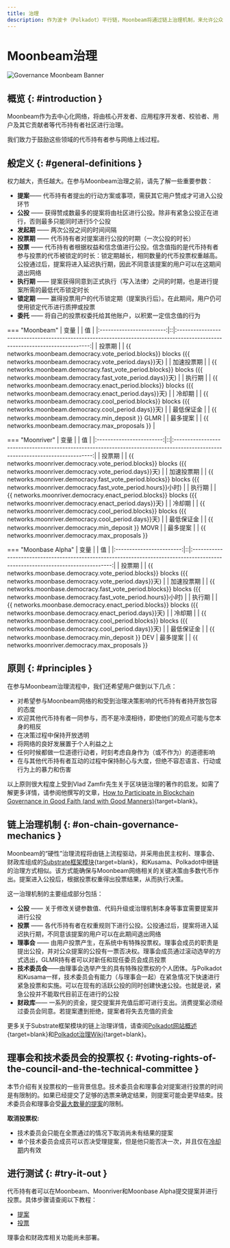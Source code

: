 ```yaml
---
title: 治理
description: 作为波卡（Polkadot）平行链，Moonbeam将通过链上治理机制，来允许公众进行权重投票。
---
```


# Moonbeam治理

![Governance Moonbeam Banner](/images/learn/features/governance/governance-overview-banner.png)

## 概览 {: #introduction } 

Moonbeam作为去中心化网络，将由核心开发者、应用程序开发者、校验者、用户及其它贡献者等代币持有者社区进行治理。

我们致力于鼓励这些领域的代币持有者参与网络上线过程。

## 般定义 {: #general-definitions } 

权力越大，责任越大。在参与Moonbeam治理之前，请先了解一些重要参数：

 - **提案**—— 代币持有者提出的行动方案或事项，需获其它用户赞成才可进入公投环节
 - **公投** —— 获得赞成数最多的提案将由社区进行公投。除非有紧急公投正在进行，否则最多只能同时进行5个公投
 - **发起期** —— 两次公投之间的时间间隔
 - **投票期** —— 代币持有者对提案进行公投的时期（一次公投的时长）
- **投票** —— 代币持有者根据权益和信念值进行公投。信念值指的是代币持有者参与投票的代币被锁定的时长：锁定期越长，相同数量的代币投票权重越高。公投通过后，提案将进入延迟执行期，因此不同意该提案的用户可以在这期间退出网络
 - **执行期** —— 提案获得同意到正式执行（写入法律）之间的时期，也是进行提案所需的最低代币锁定时长
 - **锁定期** —— 赢得投票用户的代币锁定期（提案执行后）。在此期间，用户仍可使用锁定代币进行质押或投票
 - **委托** —— 将自己的投票权委托给其他账户，以积累一定信念值的行为

=== "Moonbeam"
    |         变量         |  |                                                            值                                                             |
    |:------------------------:|::|:----------------------------------------------------------------------------------------------------------------------------:|
    |      投票期       |  |     {{ networks.moonbeam.democracy.vote_period.blocks}} blocks ({{ networks.moonbeam.democracy.vote_period.days}}天)      |
    | 加速投票期 |  | {{ networks.moonbeam.democracy.fast_vote_period.blocks}} blocks ({{ networks.moonbeam.democracy.fast_vote_period.days}}天) |
    |     执行期     |  |     {{ networks.moonbeam.democracy.enact_period.blocks}} blocks ({{ networks.moonbeam.democracy.enact_period.days}}天)     |
    |     冷却期      |  |     {{ networks.moonbeam.democracy.cool_period.blocks}} blocks ({{ networks.moonbeam.democracy.cool_period.days}}天)      |
    |     最低保证金      |  |                                      {{ networks.moonbeam.democracy.min_deposit }} GLMR                                      |
    |    最多提案     |  |                                       {{ networks.moonbeam.democracy.max_proposals }}                                        |

=== "Moonriver"
    |         变量         |  |                                                             值                                                              |
    |:------------------------:|::|:------------------------------------------------------------------------------------------------------------------------------:|
    |      投票期       |  |     {{ networks.moonriver.democracy.vote_period.blocks}} blocks ({{ networks.moonriver.democracy.vote_period.days}}天)      |
    | 加速投票期 |  | {{ networks.moonriver.democracy.fast_vote_period.blocks}} blocks ({{ networks.moonriver.democracy.fast_vote_period.hours}}小时) |
    |     执行期     |  |     {{ networks.moonriver.democracy.enact_period.blocks}} blocks ({{ networks.moonriver.democracy.enact_period.days}}天)     |
    |     冷却期      |  |     {{ networks.moonriver.democracy.cool_period.blocks}} blocks ({{ networks.moonriver.democracy.cool_period.days}}天)      |
    |     最低保证金      |  |                                      {{ networks.moonriver.democracy.min_deposit }} MOVR                                       |
    |    最多提案     |  |                                       {{ networks.moonriver.democracy.max_proposals }}    

=== "Moonbase Alpha"
    |         变量         |  |                                                              值                                                              |
    |:------------------------:|::|:-------------------------------------------------------------------------------------------------------------------------------:|
    |      投票期       |  |       {{ networks.moonbase.democracy.vote_period.blocks}} blocks ({{ networks.moonbase.democracy.vote_period.days}}天)       |
    | 加速投票期 |  | {{ networks.moonbase.democracy.fast_vote_period.blocks}} blocks ({{ networks.moonbase.democracy.fast_vote_period.hours}}小时) |
    |     执行期     |  |      {{ networks.moonbase.democracy.enact_period.blocks}} blocks ({{ networks.moonbase.democracy.enact_period.days}}天)       |
    |     冷却期      |  |       {{ networks.moonbase.democracy.cool_period.blocks}} blocks ({{ networks.moonbase.democracy.cool_period.days}}天)       |
    |     最低保证金      |  |                                        {{ networks.moonbase.democracy.min_deposit }} DEV 
    |    最多提案     |  |                                       {{ networks.moonriver.democracy.max_proposals }}        

## 原则 {: #principles } 

在参与Moonbeam治理流程中，我们还希望用户做到以下几点：

 - 对希望参与Moonbeam网络的和受到治理决策影响的代币持有者持开放包容的态度
 - 欢迎其他代币持有者一同参与，而不是冷漠相待，即使他们的观点可能与您本身的相反
 - 在决策过程中保持开放透明
 - 将网络的良好发展置于个人利益之上
 - 任何时候都做一位道德行动者，时刻考虑自身作为（或不作为）的道德影响
 - 在与其他代币持有者互动的过程中保持耐心与大度，但绝不容忍语言、行动或行为上的暴力和伤害

以上原则很大程度上受到Vlad Zamfir先生关于区块链治理的著作的启发。如需了解更多详情，请参阅他撰写的文章，[How to Participate in Blockchain Governance in Good Faith (and with Good Manners)](https://medium.com/@Vlad_Zamfir/how-to-participate-in-blockchain-governance-in-good-faith-and-with-good-manners-bd4e16846434){target=blank}。

## 链上治理机制 {: #on-chain-governance-mechanics } 

Moonbeam的“硬性”治理流程将由链上流程驱动，并采用由民主权利、理事会、财政库组成的[Substrate框架模块](/resources/glossary/#substrate-frame-pallets){target=blank}，和Kusama、Polkadot中继链的治理方式相似。该方式能确保与Moonbeam网络相关的关键决策由多数代币作出。提案进入公投后，根据投票权重得出投票结果，从而执行决策。

这一治理机制的主要组成部分包括：

 - **公投** —— 关于修改关键参数值、代码升级或治理机制本身等事宜需要提案并进行公投
 - **投票** —— 各代币持有者在权重规则下进行公投。公投通过后，提案将进入延迟执行期，不同意该提案的用户可以在此期间退出网络
 - **理事会** —— 由用户投票产生，在系统中有特殊投票权。理事会成员的职责是提出公投，并对公众提案的公投有一票否决权。理事会成员通过滚动选举的方式选出，GLMR持有者可以对新任和现任委员会成员投票
 - **技术委员会**——由理事会选举产生的具有特殊投票权的个人团体。与Polkadot和Kusama一样，技术委员会有能力（与理事会一起）在紧急情况下快速进行紧急投票和实施。可以在现有的活跃公投的同时创建快速公投。也就是说，紧急公投并不能取代目前正在进行的公投
 - **财政库**—— 一系列的资金，提交提案并充值后即可进行支出。消费提案必须经过委员会同意。若提案遭到拒绝，提案者将失去充值的资金

更多关于Substrate框架模块的链上治理详情，请查阅[Polkadot网站概述](https://polkadot.network/a-walkthrough-of-polkadots-governance/){target=blank}和[Polkadot治理Wiki](https://wiki.polkadot.network/docs/learn-governance){target=blank}。

## 理事会和技术委员会的投票权 {: #voting-rights-of-the-council-and-the-technical-committee } 

本节介绍有关投票权的一些背景信息。技术委员会和理事会对提案进行投票的时间是有限制的。如果已经提交了足够的选票来确定结果，则提案可能会更早结束。技​​术委员会和理事会受[最大数量的提案](#quick-reference)的限制。

**取消投票权:**

 - 技术委员会只能在全票通过的情况下取消尚未有结果的提案
 - 单个技术委员会成员可以否决受理提案，但是他只能否决一次，并且仅在[冷却期](#quick-reference)内有效

## 进行测试 {: #try-it-out } 

代币持有者可以在Moonbeam、Moonriver和Moonbase Alpha提交提案并进行投票。具体步骤请查阅以下教程：

 - [提案](/governance/proposals/)
 - [投票](/governance/voting/)

理事会和财政库相关功能尚未部署。

